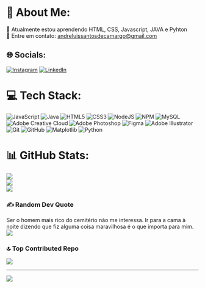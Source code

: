# 💫 About Me:
🌱 Atualmente estou aprendendo HTML, CSS, Javascript, JAVA e Pyhton<br>💬 Entre em contato: andreluissantosdecamargo@gmail.com


## 🌐 Socials:
[![Instagram](https://img.shields.io/badge/Instagram-%23E4405F.svg?logo=Instagram&logoColor=white)](https://instagram.com/andree.zxs) [![LinkedIn](https://img.shields.io/badge/LinkedIn-%230077B5.svg?logo=linkedin&logoColor=white)](https://linkedin.com/in/andreezxs) 

# 💻 Tech Stack:
![JavaScript](https://img.shields.io/badge/javascript-%23323330.svg?style=flat-square&logo=javascript&logoColor=%23F7DF1E) ![Java](https://img.shields.io/badge/java-%23ED8B00.svg?style=flat-square&logo=openjdk&logoColor=white) ![HTML5](https://img.shields.io/badge/html5-%23E34F26.svg?style=flat-square&logo=html5&logoColor=white) ![CSS3](https://img.shields.io/badge/css3-%231572B6.svg?style=flat-square&logo=css3&logoColor=white) ![NodeJS](https://img.shields.io/badge/node.js-6DA55F?style=flat-square&logo=node.js&logoColor=white) ![NPM](https://img.shields.io/badge/NPM-%23CB3837.svg?style=flat-square&logo=npm&logoColor=white) ![MySQL](https://img.shields.io/badge/mysql-4479A1.svg?style=flat-square&logo=mysql&logoColor=white) ![Adobe Creative Cloud](https://img.shields.io/badge/Adobe%20Creative%20Cloud-DA1F26.svg?style=flat-square&logo=Adobe%20Creative%20Cloud&logoColor=white) ![Adobe Photoshop](https://img.shields.io/badge/adobe%20photoshop-%2331A8FF.svg?style=flat-square&logo=adobe%20photoshop&logoColor=white) ![Figma](https://img.shields.io/badge/figma-%23F24E1E.svg?style=flat-square&logo=figma&logoColor=white) ![Adobe Illustrator](https://img.shields.io/badge/adobe%20illustrator-%23FF9A00.svg?style=flat-square&logo=adobe%20illustrator&logoColor=white) ![Git](https://img.shields.io/badge/git-%23F05033.svg?style=flat-square&logo=git&logoColor=white) ![GitHub](https://img.shields.io/badge/github-%23121011.svg?style=flat-square&logo=github&logoColor=white) ![Matplotlib](https://img.shields.io/badge/Matplotlib-%23ffffff.svg?style=flat-square&logo=Matplotlib&logoColor=black) ![Python](https://img.shields.io/badge/python-3670A0?style=flat-square&logo=python&logoColor=ffdd54)
# 📊 GitHub Stats:
![](https://github-readme-stats.vercel.app/api?username=andreezxs&theme=transparent&hide_border=false&include_all_commits=true&count_private=true)<br/>
![](https://github-readme-streak-stats.herokuapp.com/?user=andreezxs&theme=transparent&hide_border=false)<br/>
![](https://github-readme-stats.vercel.app/api/top-langs/?username=andreezxs&theme=transparent&hide_border=false&include_all_commits=true&count_private=true&layout=compact)

### ✍️ Random Dev Quote
Ser o homem mais rico do cemitério não me interessa. Ir para a cama à noite dizendo que fiz alguma coisa maravilhosa é o que importa para mim.
![](https://quotes-github-readme.vercel.app/api?type=horizontal&theme=tokyonight)

### 🔝 Top Contributed Repo
![](https://github-contributor-stats.vercel.app/api?username=andreezxs&limit=5&theme=transparent&combine_all_yearly_contributions=true)

---
[![](https://visitcount.itsvg.in/api?id=andreezxs&icon=3&color=1)](https://visitcount.itsvg.in)

<!-- Proudly created with GPRM ( https://gprm.itsvg.in ) -->
